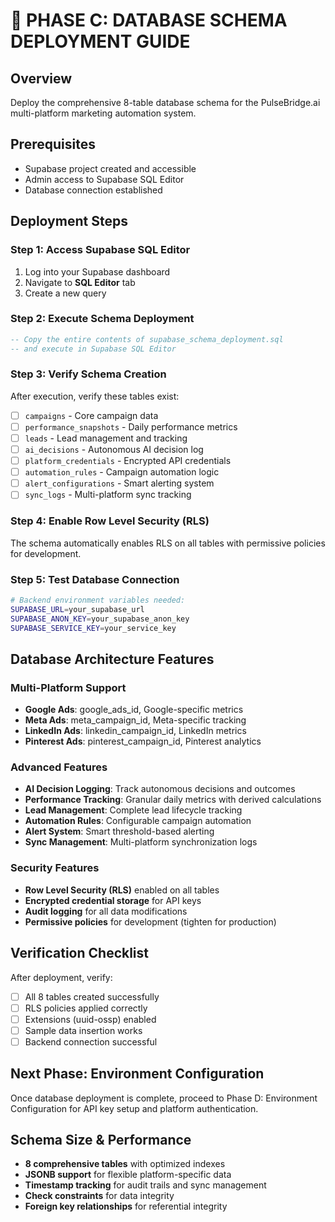 # 🚀 PHASE C: DATABASE SCHEMA DEPLOYMENT GUIDE

## Overview
Deploy the comprehensive 8-table database schema for the PulseBridge.ai multi-platform marketing automation system.

## Prerequisites
- Supabase project created and accessible
- Admin access to Supabase SQL Editor
- Database connection established

## Deployment Steps

### Step 1: Access Supabase SQL Editor
1. Log into your Supabase dashboard
2. Navigate to **SQL Editor** tab
3. Create a new query

### Step 2: Execute Schema Deployment
```sql
-- Copy the entire contents of supabase_schema_deployment.sql
-- and execute in Supabase SQL Editor
```

### Step 3: Verify Schema Creation
After execution, verify these tables exist:
- [ ] `campaigns` - Core campaign data
- [ ] `performance_snapshots` - Daily performance metrics
- [ ] `leads` - Lead management and tracking
- [ ] `ai_decisions` - Autonomous AI decision log
- [ ] `platform_credentials` - Encrypted API credentials
- [ ] `automation_rules` - Campaign automation logic
- [ ] `alert_configurations` - Smart alerting system
- [ ] `sync_logs` - Multi-platform sync tracking

### Step 4: Enable Row Level Security (RLS)
The schema automatically enables RLS on all tables with permissive policies for development.

### Step 5: Test Database Connection
```bash
# Backend environment variables needed:
SUPABASE_URL=your_supabase_url
SUPABASE_ANON_KEY=your_supabase_anon_key
SUPABASE_SERVICE_KEY=your_service_key
```

## Database Architecture Features

### Multi-Platform Support
- **Google Ads**: google_ads_id, Google-specific metrics
- **Meta Ads**: meta_campaign_id, Meta-specific tracking  
- **LinkedIn Ads**: linkedin_campaign_id, LinkedIn metrics
- **Pinterest Ads**: pinterest_campaign_id, Pinterest analytics

### Advanced Features
- **AI Decision Logging**: Track autonomous decisions and outcomes
- **Performance Tracking**: Granular daily metrics with derived calculations
- **Lead Management**: Complete lead lifecycle tracking
- **Automation Rules**: Configurable campaign automation
- **Alert System**: Smart threshold-based alerting
- **Sync Management**: Multi-platform synchronization logs

### Security Features
- **Row Level Security (RLS)** enabled on all tables
- **Encrypted credential storage** for API keys
- **Audit logging** for all data modifications
- **Permissive policies** for development (tighten for production)

## Verification Checklist
After deployment, verify:
- [ ] All 8 tables created successfully
- [ ] RLS policies applied correctly
- [ ] Extensions (uuid-ossp) enabled
- [ ] Sample data insertion works
- [ ] Backend connection successful

## Next Phase: Environment Configuration
Once database deployment is complete, proceed to Phase D: Environment Configuration for API key setup and platform authentication.

## Schema Size & Performance
- **8 comprehensive tables** with optimized indexes
- **JSONB support** for flexible platform-specific data
- **Timestamp tracking** for audit trails and sync management
- **Check constraints** for data integrity
- **Foreign key relationships** for referential integrity
